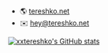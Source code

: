 - 🌎 [tereshko.net](https://tereshko.net)
- ✉️ [hey@tereshko.net](mailto:hey@tereshko.net)

[![xxtereshko's GitHub stats](https://github-readme-stats.vercel.app/api?username=xxtereshko$include_all_commits=true)](https://github.com/anuraghazra/github-readme-stats)
